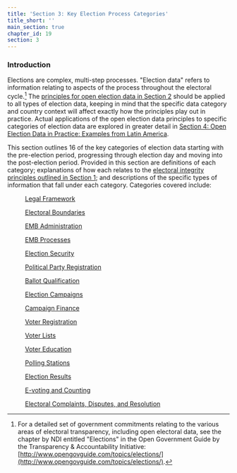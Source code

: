 ```yaml
---
title: 'Section 3: Key Election Process Categories'
title_short: ''
main_section: true
chapter_id: 19
section: 3
---
```


### Introduction

Elections are complex, multi-step processes. "Election data" refers to information relating to aspects of the process throughout the electoral cycle.[^1] The [principles for open election data in Section 2](/en/guide/principles/) should be applied to all types of election data, keeping in mind that the specific data category and country context will affect exactly how the principles play out in practice. Actual applications of the open election data principles to specific categories of election data are explored in greater detail in [Section 4: Open Election Data in Practice: Examples from Latin America](/en/guide/country-examples/).

This section outlines 16 of the key categories of election data starting with the pre-election period, progressing through election day and moving into the post-election period. Provided in this section are definitions of each category; explanations of how each relates to the [electoral integrity principles outlined in Section 1](/en/guide/electoral-integrity/); and descriptions of the specific types of information that fall under each category. Categories covered include:

<div class="img-grid text--small">
  <figure>
  <a href="/en/guide/key-categories/legal-framework/">
  <img src="{{ site.url }}/_assets/images/inventory/categories/legal-framework.png" alt="" />
  <figcaption>Legal Framework</figcaption>
  </a>
  </figure>

  <figure>
  <a href="/en/guide/key-categories/electoral-boundaries/">
  <img src="{{ site.url }}/_assets/images/inventory/categories/electoral-boundaries.png" alt="" />
  <figcaption>Electoral Boundaries</figcaption>
  </a>
  </figure>

  <figure>
  <a href="/en/guide/key-categories/emb-administration/">
  <img src="{{ site.url }}/_assets/images/inventory/categories/election-management-body-and-administration.png" alt="" />
  <figcaption>EMB Administration</figcaption>
  </a>
  </figure>

  <figure>
  <a href="/en/guide/key-categories/emb-processes/">
  <img src="{{ site.url }}/_assets/images/inventory/categories/election-management-body-processes.png" alt="" />
  <figcaption>EMB Processes</figcaption>
  </a>
  </figure>

  <figure>
  <a href="/en/guide/key-categories/security/">
  <img src="{{ site.url }}/_assets/images/inventory/categories/security.png" alt="" />
  <figcaption>Election Security</figcaption>
  </a>
  </figure>

  <figure>
  <a href="/en/guide/key-categories/political-party-registration/">
  <img src="{{ site.url }}/_assets/images/inventory/categories/political-party-registration.png" alt="" />
  <figcaption>Political Party Registration</figcaption>
  </a>
  </figure>

  <figure>
  <a href="/en/guide/key-categories/ballot-qualification/">
  <img src="{{ site.url }}/_assets/images/inventory/categories/ballot-qualification.png" alt="" />
  <figcaption>Ballot Qualification</figcaption>
  </a>
  </figure>

  <figure>
  <a href="/en/guide/key-categories/election-campaigns/">
  <img src="{{ site.url }}/_assets/images/inventory/categories/election-campaigns.png" alt="" />
  <figcaption>Election Campaigns</figcaption>
  </a>
  </figure>

  <figure>
  <a href="/en/guide/key-categories/campaign-finance/">
  <img src="{{ site.url }}/_assets/images/inventory/categories/campaign-finance.png" alt="" />
  <figcaption>Campaign Finance</figcaption>
  </a>
  </figure>

  <figure>
  <a href="/en/guide/key-categories/voter-registration/">
  <img src="{{ site.url }}/_assets/images/inventory/categories/voter-registration.png" alt="" />
  <figcaption>Voter Registration</figcaption>
  </a>
  </figure>

  <figure>
  <a href="/en/guide/key-categories/voter-lists/">
  <img src="{{ site.url }}/_assets/images/inventory/categories/voter-lists.png" alt="" />
  <figcaption>Voter Lists</figcaption>
  </a>
  </figure>

  <figure>
  <a href="/en/guide/key-categories/voter-education/">
  <img src="{{ site.url }}/_assets/images/inventory/categories/voter-education.png" alt="" />
  <figcaption>Voter Education</figcaption>
  </a>
  </figure>

  <figure>
  <a href="/en/guide/key-categories/polling-stations/">
  <img src="{{ site.url }}/_assets/images/inventory/categories/polling-stations.png" alt="" />
  <figcaption>Polling Stations</figcaption>
  </a>
  </figure>

  <figure>
  <a href="/en/guide/key-categories/election-results/">
  <img src="{{ site.url }}/_assets/images/inventory/categories/election-results-official-final.png" alt="" />
  <figcaption>Election Results</figcaption>
  </a>
  </figure>

  <figure>
  <a href="/en/guide/key-categories/electronic-voting/">
  <img src="{{ site.url }}/_assets/images/inventory/categories/electronic-voting.png" alt="" />
  <figcaption>E-voting and Counting</figcaption>
  </a>
  </figure>

  <figure>
  <a href="/en/guide/key-categories/complaints-and-disputes/">
  <img src="{{ site.url }}/_assets/images/inventory/categories/electoral-complaints-and-disputes.png" alt="" />
  <figcaption>Electoral Complaints, Disputes, and Resolution</figcaption>
  </a>
  </figure>

</div>

[^1]: For a detailed set of government commitments relating to the various areas of electoral transparency, including open electoral data, see the chapter by NDI entitled "Elections" in the Open Government Guide by the Transparency & Accountability Initiative: [http://www.opengovguide.com/topics/elections/](http://www.opengovguide.com/topics/elections/).
